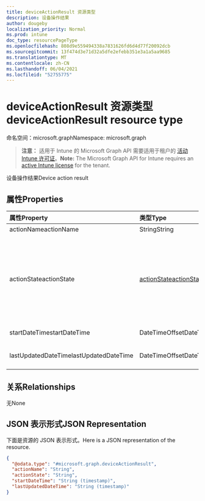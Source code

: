 ```yaml
---
title: deviceActionResult 资源类型
description: 设备操作结果
author: dougeby
localization_priority: Normal
ms.prod: intune
doc_type: resourcePageType
ms.openlocfilehash: 808d9e559494338a7831626fd6d4d77f20092dcb
ms.sourcegitcommit: 13f474d3e71d32a5dfe2efebb351e3a1a5aa9685
ms.translationtype: MT
ms.contentlocale: zh-CN
ms.lasthandoff: 06/04/2021
ms.locfileid: "52755775"
---
```

# <a name="deviceactionresult-resource-type"></a><span data-ttu-id="fe163-103">deviceActionResult 资源类型</span><span class="sxs-lookup"><span data-stu-id="fe163-103">deviceActionResult resource type</span></span>

<span data-ttu-id="fe163-104">命名空间：microsoft.graph</span><span class="sxs-lookup"><span data-stu-id="fe163-104">Namespace: microsoft.graph</span></span>

> <span data-ttu-id="fe163-105">**注意：** 适用于 Intune 的 Microsoft Graph API 需要适用于租户的 [活动 Intune 许可证](https://go.microsoft.com/fwlink/?linkid=839381)。</span><span class="sxs-lookup"><span data-stu-id="fe163-105">**Note:** The Microsoft Graph API for Intune requires an [active Intune license](https://go.microsoft.com/fwlink/?linkid=839381) for the tenant.</span></span>

<span data-ttu-id="fe163-106">设备操作结果</span><span class="sxs-lookup"><span data-stu-id="fe163-106">Device action result</span></span>

## <a name="properties"></a><span data-ttu-id="fe163-107">属性</span><span class="sxs-lookup"><span data-stu-id="fe163-107">Properties</span></span>
|<span data-ttu-id="fe163-108">属性</span><span class="sxs-lookup"><span data-stu-id="fe163-108">Property</span></span>|<span data-ttu-id="fe163-109">类型</span><span class="sxs-lookup"><span data-stu-id="fe163-109">Type</span></span>|<span data-ttu-id="fe163-110">Description</span><span class="sxs-lookup"><span data-stu-id="fe163-110">Description</span></span>|
|:---|:---|:---|
|<span data-ttu-id="fe163-111">actionName</span><span class="sxs-lookup"><span data-stu-id="fe163-111">actionName</span></span>|<span data-ttu-id="fe163-112">String</span><span class="sxs-lookup"><span data-stu-id="fe163-112">String</span></span>|<span data-ttu-id="fe163-113">操作名</span><span class="sxs-lookup"><span data-stu-id="fe163-113">Action name</span></span>|
|<span data-ttu-id="fe163-114">actionState</span><span class="sxs-lookup"><span data-stu-id="fe163-114">actionState</span></span>|[<span data-ttu-id="fe163-115">actionState</span><span class="sxs-lookup"><span data-stu-id="fe163-115">actionState</span></span>](../resources/intune-devices-actionstate.md)|<span data-ttu-id="fe163-116">操作的状态。</span><span class="sxs-lookup"><span data-stu-id="fe163-116">State of the action.</span></span> <span data-ttu-id="fe163-117">可取值为：`none`、`pending`、`canceled`、`active`、`done`、`failed` 或 `notSupported`。</span><span class="sxs-lookup"><span data-stu-id="fe163-117">Possible values are: `none`, `pending`, `canceled`, `active`, `done`, `failed`, `notSupported`.</span></span>|
|<span data-ttu-id="fe163-118">startDateTime</span><span class="sxs-lookup"><span data-stu-id="fe163-118">startDateTime</span></span>|<span data-ttu-id="fe163-119">DateTimeOffset</span><span class="sxs-lookup"><span data-stu-id="fe163-119">DateTimeOffset</span></span>|<span data-ttu-id="fe163-120">初始化操作的时间</span><span class="sxs-lookup"><span data-stu-id="fe163-120">Time the action was initiated</span></span>|
|<span data-ttu-id="fe163-121">lastUpdatedDateTime</span><span class="sxs-lookup"><span data-stu-id="fe163-121">lastUpdatedDateTime</span></span>|<span data-ttu-id="fe163-122">DateTimeOffset</span><span class="sxs-lookup"><span data-stu-id="fe163-122">DateTimeOffset</span></span>|<span data-ttu-id="fe163-123">操作状态上次更新的时间</span><span class="sxs-lookup"><span data-stu-id="fe163-123">Time the action state was last updated</span></span>|

## <a name="relationships"></a><span data-ttu-id="fe163-124">关系</span><span class="sxs-lookup"><span data-stu-id="fe163-124">Relationships</span></span>
<span data-ttu-id="fe163-125">无</span><span class="sxs-lookup"><span data-stu-id="fe163-125">None</span></span>

## <a name="json-representation"></a><span data-ttu-id="fe163-126">JSON 表示形式</span><span class="sxs-lookup"><span data-stu-id="fe163-126">JSON Representation</span></span>
<span data-ttu-id="fe163-127">下面是资源的 JSON 表示形式。</span><span class="sxs-lookup"><span data-stu-id="fe163-127">Here is a JSON representation of the resource.</span></span>
<!-- {
  "blockType": "resource",
  "@odata.type": "microsoft.graph.deviceActionResult"
}
-->
``` json
{
  "@odata.type": "#microsoft.graph.deviceActionResult",
  "actionName": "String",
  "actionState": "String",
  "startDateTime": "String (timestamp)",
  "lastUpdatedDateTime": "String (timestamp)"
}
```




